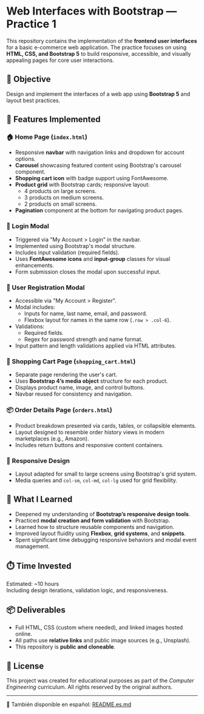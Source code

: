 # Web Interfaces with Bootstrap — Practice 1

This repository contains the implementation of the **frontend user interfaces** for a basic e-commerce web application. The practice focuses on using **HTML, CSS, and Bootstrap 5** to build responsive, accessible, and visually appealing pages for core user interactions.

## 🎯 Objective

Design and implement the interfaces of a web app using **Bootstrap 5** and layout best practices.

## 🚀 Features Implemented

### 🏠 Home Page (`index.html`)
- Responsive **navbar** with navigation links and dropdown for account options.
- **Carousel** showcasing featured content using Bootstrap's carousel component.
- **Shopping cart icon** with badge support using FontAwesome.
- **Product grid** with Bootstrap cards; responsive layout:
  - 4 products on large screens.
  - 3 products on medium screens.
  - 2 products on small screens.
- **Pagination** component at the bottom for navigating product pages.

### 🔐 Login Modal
- Triggered via "My Account > Login" in the navbar.
- Implemented using Bootstrap's modal structure.
- Includes input validation (required fields).
- Uses **FontAwesome icons** and **input-group** classes for visual enhancements.
- Form submission closes the modal upon successful input.

### 📝 User Registration Modal
- Accessible via "My Account > Register".
- Modal includes:
  - Inputs for name, last name, email, and password.
  - Flexbox layout for names in the same row (`.row > .col-6`).
- Validations:
  - Required fields.
  - Regex for password strength and name format.
- Input pattern and length validations applied via HTML attributes.

### 🛒 Shopping Cart Page (`shopping_cart.html`)
- Separate page rendering the user's cart.
- Uses **Bootstrap 4’s media object** structure for each product.
- Displays product name, image, and control buttons.
- Navbar reused for consistency and navigation.

### 📦 Order Details Page (`orders.html`)
- Product breakdown presented via cards, tables, or collapsible elements.
- Layout designed to resemble order history views in modern marketplaces (e.g., Amazon).
- Includes return buttons and responsive content containers.

### 📱 Responsive Design
- Layout adapted for small to large screens using Bootstrap's grid system.
- Media queries and `col-sm`, `col-md`, `col-lg` used for grid flexibility.

## 🧠 What I Learned

- Deepened my understanding of **Bootstrap’s responsive design tools**.
- Practiced **modal creation and form validation** with Bootstrap.
- Learned how to structure reusable components and navigation.
- Improved layout fluidity using **Flexbox**, **grid systems**, and **snippets**.
- Spent significant time debugging responsive behaviors and modal event management.

## ⏱️ Time Invested

Estimated: ~10 hours  
Including design iterations, validation logic, and responsiveness.

## 📦 Deliverables

- Full HTML, CSS (custom where needed), and linked images hosted online.
- All paths use **relative links** and public image sources (e.g., Unsplash).
- This repository is **public and cloneable**.

## 📝 License

This project was created for educational purposes as part of the *Computer Engineering* curriculum. All rights reserved by the original authors.

---

📘 También disponible en español: [README.es.md](README.es.md)